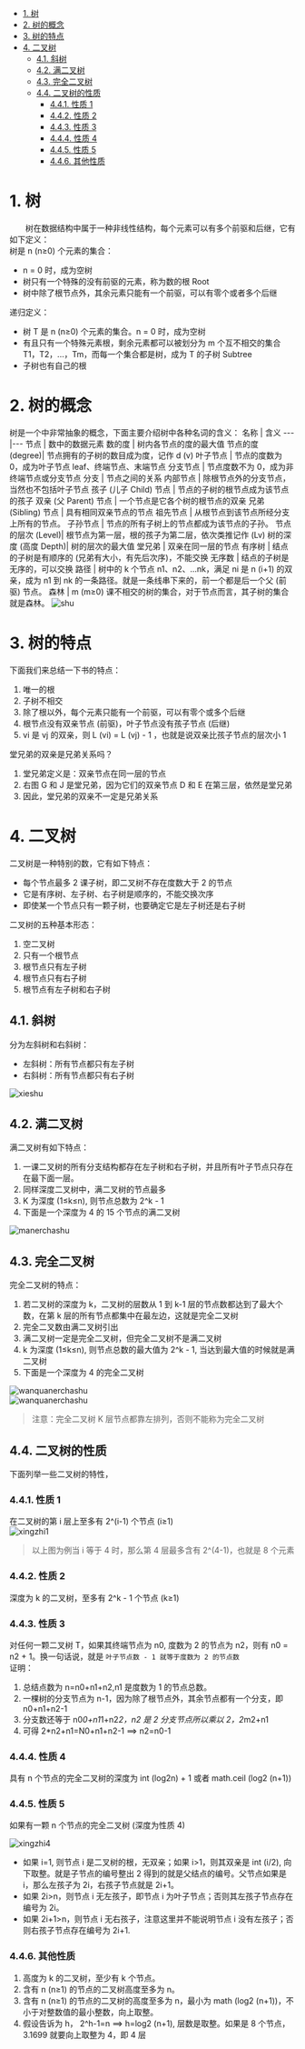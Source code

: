 
- [1. 树](#1-树)
- [2. 树的概念](#2-树的概念)
- [3. 树的特点](#3-树的特点)
- [4. 二叉树](#4-二叉树)
    - [4.1. 斜树](#41-斜树)
    - [4.2. 满二叉树](#42-满二叉树)
    - [4.3. 完全二叉树](#43-完全二叉树)
    - [4.4. 二叉树的性质](#44-二叉树的性质)
        - [4.4.1. 性质 1](#441-性质-1)
        - [4.4.2. 性质 2](#442-性质-2)
        - [4.4.3. 性质 3](#443-性质-3)
        - [4.4.4. 性质 4](#444-性质-4)
        - [4.4.5. 性质 5](#445-性质-5)
        - [4.4.6. 其他性质](#446-其他性质)

# 1. 树
&emsp;&emsp;树在数据结构中属于一种非线性结构，每个元素可以有多个前驱和后继，它有如下定义：  
树是 n (n≥0) 个元素的集合：
- n = 0 时，成为空树
- 树只有一个特殊的没有前驱的元素，称为数的根 Root
- 树中除了根节点外，其余元素只能有一个前驱，可以有零个或者多个后继  

递归定义：
- 树 T 是 n (n≥0) 个元素的集合。n = 0 时，成为空树
- 有且只有一个特殊元素根，剩余元素都可以被划分为 m 个互不相交的集合 T1，T2，...，Tm，而每一个集合都是树，成为 T 的子树 Subtree
- 子树也有自己的根

# 2. 树的概念
树是一个中非常抽象的概念，下面主要介绍树中各种名词的含义：
 名称 | 含义 
---|---
节点 | 数中的数据元素
数的度 | 树内各节点的度的最大值
节点的度 (degree)| 节点拥有的子树的数目成为度，记作 d (v)
叶子节点 | 节点的度数为 0，成为叶子节点 leaf、终端节点、末端节点
分支节点 | 节点度数不为 0，成为非终端节点或分支节点
分支 | 节点之间的关系
内部节点 | 除根节点外的分支节点，当然也不包括叶子节点
孩子 (儿子 Child) 节点 | 节点的子树的根节点成为该节点的孩子
双亲 (父 Parent) 节点 | 一个节点是它各个树的根节点的双亲
兄弟 (Sibling) 节点 | 具有相同双亲节点的节点
祖先节点 | 从根节点到该节点所经分支上所有的节点。
子孙节点 | 节点的所有子树上的节点都成为该节点的子孙。
节点的层次 (Level)| 根节点为第一层，根的孩子为第二层，依次类推记作 (Lv)
树的深度 (高度 Depth)| 树的层次的最大值
堂兄弟 | 双亲在同一层的节点
有序树 | 结点的子树是有顺序的 (兄弟有大小，有先后次序)，不能交换
无序数 | 结点的子树是无序的，可以交换
路径 | 树中的 k 个节点 n1、n2、...nk，满足 ni 是 n (i+1) 的双亲，成为 n1 到 nk 的一条路径。就是一条线串下来的，前一个都是后一个父 (前驱) 节点。
森林 | m (m≥0) 课不相交的树的集合，对于节点而言，其子树的集合就是森林。
![shu](https://github.com/colinlee19860724/Study_Notebook/raw/master/Photo/shu.png)

# 3. 树的特点
下面我们来总结一下书的特点：
1. 唯一的根
2. 子树不相交
3. 除了根以外，每个元素只能有一个前驱，可以有零个或多个后继
4. 根节点没有双亲节点 (前驱)，叶子节点没有孩子节点 (后继)
5. vi 是 vj 的双亲，则 L (vi) = L (vj) - 1 ，也就是说双亲比孩子节点的层次小 1  

堂兄弟的双亲是兄弟关系吗？
1. 堂兄弟定义是：双亲节点在同一层的节点
2. 右图 G 和 J 是堂兄弟，因为它们的双亲节点 D 和 E 在第三层，依然是堂兄弟
3. 因此，堂兄弟的双亲不一定是兄弟关系

# 4. 二叉树
二叉树是一种特别的数，它有如下特点：
- 每个节点最多 2 课子树，即二叉树不存在度数大于 2 的节点
- 它是有序树、左子树、右子树是顺序的，不能交换次序
- 即使某一个节点只有一颗子树，也要确定它是左子树还是右子树  

二叉树的五种基本形态：
1. 空二叉树
2. 只有一个根节点
3. 根节点只有左子树
4. 根节点只有右子树
5. 根节点有左子树和右子树

## 4.1. 斜树
分为左斜树和右斜树：
- 左斜树：所有节点都只有左子树
- 右斜树：所有节点都只有右子树  

![xieshu](https://github.com/colinlee19860724/Study_Notebook/raw/master/Photo/xieshu.png)

## 4.2. 满二叉树
满二叉树有如下特点：
1. 一课二叉树的所有分支结构都存在左子树和右子树，并且所有叶子节点只存在在最下面一层。
2. 同样深度二叉树中，满二叉树的节点最多
3. K 为深度 (1≤k≤n), 则节点总数为 2^k - 1
4. 下面是一个深度为 4 的 15 个节点的满二叉树

![manerchashu](https://github.com/colinlee19860724/Study_Notebook/raw/master/Photo/manerchashu.png)

## 4.3. 完全二叉树
完全二叉树的特点：
1. 若二叉树的深度为 k，二叉树的层数从 1 到 k-1 层的节点数都达到了最大个数，在第 k 层的所有节点都集中在最左边，这就是完全二叉树
2. 完全二叉数由满二叉树引出
3. 满二叉树一定是完全二叉树，但完全二叉树不是满二叉树
4. k 为深度 (1≤k≤n), 则节点总数的最大值为 2^k - 1, 当达到最大值的时候就是满二叉树
5. 下面是一个深度为 4 的完全二叉树

![wanquanerchashu](https://github.com/colinlee19860724/Study_Notebook/raw/master/Photo/wanquanerchashu.png)  
![wanquanerchashu](https://github.com/colinlee19860724/Study_Notebook/raw/master/Photo/wanquanerchashu2.png)

> 注意：完全二叉树 K 层节点都靠左排列，否则不能称为完全二叉树  

## 4.4. 二叉树的性质
下面列举一些二叉树的特性，

### 4.4.1. 性质 1
在二叉树的第 i 层上至多有 2^(i-1) 个节点 (i≥1)  
![xingzhi1](https://github.com/colinlee19860724/Study_Notebook/raw/master/Photo/manerchashu.png)  

> 以上图为例当 i 等于 4 时，那么第 4 层最多含有 2^(4-1)，也就是 8 个元素  

### 4.4.2. 性质 2
深度为 k 的二叉树，至多有 2^k - 1 个节点 (k≥1)

### 4.4.3. 性质 3
对任何一颗二叉树 T，如果其终端节点为 n0, 度数为 2 的节点为 n2，则有 n0 = n2 + 1。换一句话说，就是 `叶子节点数 - 1 就等于度数为 2 的节点数`  
证明：
1. 总结点数为 n=n0+n1+n2,n1 是度数为 1 的节点总数。
2. 一棵树的分支节点为 n-1，因为除了根节点外，其余节点都有一个分支，即 n0+n1+n2-1
3. 分支数还等于 n0*0+n1*1+n2*2，n2 是 2 分支节点所以乘以 2，2*m2+n1
4. 可得 2*n2+n1=N0+n1+n2-1 ==> n2=n0-1

### 4.4.4. 性质 4
具有 n 个节点的完全二叉树的深度为 int (log2n) + 1 或者 math.ceil (log2 (n+1))

### 4.4.5. 性质 5
如果有一颗 n 个节点的完全二叉树 (深度为性质 4)  

![xingzhi4](https://github.com/colinlee19860724/Study_Notebook/raw/master/Photo/xingzhi4.png)
- 如果 i=1, 则节点 i 是二叉树的根，无双亲；如果 i>1，则其双亲是 int (i/2), 向下取整。就是子节点的编号整出 2 得到的就是父结点的编号。父节点如果是 i，那么左孩子为 2i，右孩子节点就是 2i+1。
- 如果 2i>n，则节点 i 无左孩子，即节点 i 为叶子节点；否则其左孩子节点存在编号为 2i。
- 如果 2i+1>n，则节点 i 无右孩子，注意这里并不能说明节点 i 没有左孩子；否则右孩子节点存在编号为 2i+1.

### 4.4.6. 其他性质
1. 高度为 k 的二叉树，至少有 k 个节点。
2. 含有 n (n≥1) 的节点的二叉树高度至多为 n。
3. 含有 n (n≥1) 的节点的二叉树的高度至多为 n，最小为 math (log2 (n+1))，不小于对整数值的最小整数，向上取整。
4. 假设告诉为 h， 2^h-1=n ==> h=log2 (n+1), 层数是取整。如果是 8 个节点，3.1699 就要向上取整为 4，即 4 层
